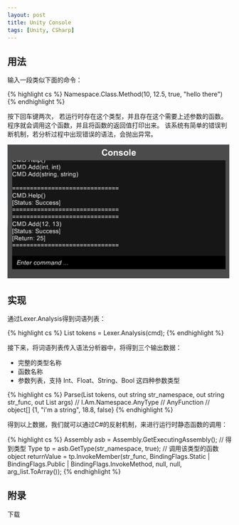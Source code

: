 ```yaml
---
layout: post
title: Unity Console
tags: [Unity, CSharp]
---
```


## 用法

输入一段类似下面的命令：

{% highlight cs %}
Namespace.Class.Method(10, 12.5, true, "hello there")
{% endhighlight %}

按下回车键两次，
若运行时存在这个类型，并且存在这个需要上述参数的函数。
程序就会调用这个函数，并且将函数的返回值打印出来。
该系统有简单的错误判断机制，若分析过程中出现错误的语法，会抛出异常。

![screenshot](/public/content/2015-06-20/console.png)

## 实现

通过Lexer.Analysis得到词语列表：

{% highlight cs %}
List<Token> tokens = Lexer.Analysis(cmd);
{% endhighlight %}

接下来，将词语列表传入语法分析器中，将得到三个输出数据：
- 完整的类型名称
- 函数名称
- 参数列表，支持 Int、Float、String、Bool 这四种参数类型

{% highlight cs %}
Parse(List<Token> tokens, out string str_namespace, out string str_func, out List<object> args)
// I.Am.Namespace.AnyType
// AnyFunction
// object[] {1, "i'm a string", 18.8, false}
{% endhighlight %}

得到以上数据，我们就可以通过C#的反射机制，来进行运行时静态函数的调用：

{% highlight cs %}
Assembly asb = Assembly.GetExecutingAssembly();
// 得到类型
Type tp = asb.GetType(str_namespace, true);
// 调用该类型的函数
object returnValue = tp.InvokeMember(str_func, BindingFlags.Static | BindingFlags.Public | BindingFlags.InvokeMethod, null, null, arg_list.ToArray());
{% endhighlight %}

## 附录

下载
